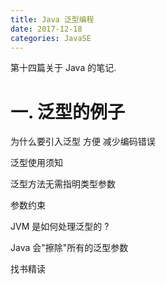```yaml
---
title: Java 泛型编程
date: 2017-12-18
categories: JavaSE
---
```


第十四篇关于 Java 的笔记.
<!--more-->

# 一. 泛型的例子



为什么要引入泛型
    方便
    减少编码错误

泛型使用须知

泛型方法无需指明类型参数

参数约束

<T extends Comparable>



JVM 是如何处理泛型的 ?

Java 会"擦除"所有的泛型参数

找书精读

